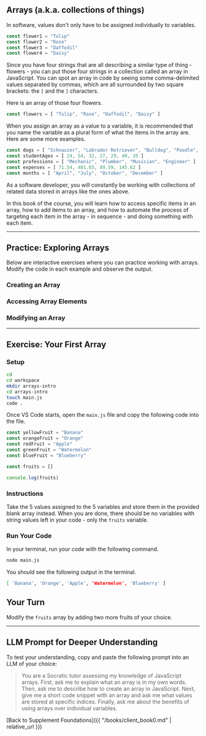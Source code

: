 ## Arrays (a.k.a. collections of things)

In software, values don't only have to be assigned individually to variables.

```js
const flower1 = "Tulip"
const flower2 = "Rose"
const flower3 = "Daffodil"
const flower4 = "Daisy"
```

Since you have four strings that are all describing a similar type of thing - flowers - you can put those four strings in a collection called an array in JavaScript. You can spot an array in code by seeing some comma-delimited values separated by commas, which are all surrounded by two square brackets: the `[` and the `]` characters.

Here is an array of those four flowers.

```js
const flowers = [ "Tulip", "Rose", "Daffodil", "Daisy" ]
```

When you assign an array as a value to a variable, it is recommended that you name the variable as a plural form of what the items in the array are. Here are some more examples.

```js
const dogs = [ "Schnauzer", "Labrador Retriever", "Bulldog", "Poodle", "Collie" ]
const studentAges = [ 24, 54, 32, 27, 29, 40, 35 ]
const professions = [ "Mechanic", "Plumber", "Musician", "Engineer" ]
const expenses = [ 71.54, 401.03, 89.59, 145.62 ]
const months = [ "April", "July", "October", "December" ]
```

As a software developer, you will constantly be working with collections of related data stored in arrays like the ones above.

In this book of the course, you will learn how to access specific items in an array, how to add items to an array, and how to automate the process of targeting each item in the array - in sequence - and doing something with each item.

---

## Practice: Exploring Arrays

Below are interactive exercises where you can practice working with arrays. Modify the code in each example and observe the output.

### Creating an Array
<script async src="//jsfiddle.net/gczipr/ez6ytfqb/12/embed/js,result/dark/"></script>

### Accessing Array Elements
<script async src="//jsfiddle.net/gczipr/sqahvkuf/8/embed/js,result/dark/"></script>

### Modifying an Array
<script async src="//jsfiddle.net/gczipr/sqahvkuf/9/embed/js,result/dark/"></script>

---

## Exercise: Your First Array

### Setup

```sh
cd
cd workspace
mkdir arrays-intro
cd arrays-intro
touch main.js
code .
```

Once VS Code starts, open the `main.js` file and copy the following code into the file.

```js
const yellowFruit = "Banana"
const orangeFruit = "Orange"
const redFruit = "Apple"
const greenFruit = "Watermelon"
const blueFruit = "Blueberry"

const fruits = []

console.log(fruits)
```

### Instructions

Take the 5 values assigned to the 5 variables and store them in the provided blank array instead. When you are done, there should be no variables with string values left in your code - only the `fruits` variable.

### Run Your Code

In your terminal, run your code with the following command.

```sh
node main.js
```

You should see the following output in the terminal.

```sh
[ 'Banana', 'Orange', 'Apple', 'Watermelon', 'Blueberry' ]
```

## Your Turn

Modify the `fruits` array by adding two more fruits of your choice.

---

## LLM Prompt for Deeper Understanding
To test your understanding, copy and paste the following prompt into an LLM of your choice:

> You are a Socratic tutor assessing my knowledge of JavaScript arrays. First, ask me to explain what an array is in my own words. Then, ask me to  describe how to create an array in JavaScript. Next, give me a short code snippet with an array and ask me what values are stored at specific indices. Finally, ask me about the benefits of using arrays over individual variables.

[Back to Supplement Foundations]({{ "/books/client_book0.md" | relative_url }})